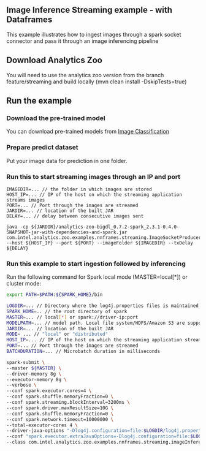 ## Image Inference Streaming example - with Dataframes
This example illustrates how to ingest images through a spark socket connector and pass it through an image inferencing pipeline

## Download Analytics Zoo
You will need to use the analytics zoo version from the branch feature/streaming and build locally (mvn clean install -DskipTests=true)
## Run the example
### Download the pre-trained model
You can download pre-trained models from [Image Classification](https://github.com/intel-analytics/analytics-zoo/blob/master/docs/docs/ProgrammingGuide/image-classification.md)

### Prepare predict dataset
Put your image data for prediction in one folder.

### Run this to start streaming images through an IP and port
```shell
IMAGEDIR=... // the folder in which images are stored
HOST_IP=... // IP of the host on which the streaming application streams images
PORT=... // Port through the images are streamed
JARDIR=... // location of the built JAR
DELAY=... // delay between consecutive images sent

java -cp ${JARDIR}/analytics-zoo-bigdl_0.7.2-spark_2.3.1-0.4.0-SNAPSHOT-jar-with-dependencies-and-spark.jar com.intel.analytics.zoo.examples.nnframes.streaming.ImageSocketProducer --host ${HOST_IP} --port ${PORT} --imageFolder ${IMAGEDIR} --txDelay ${DELAY}
```

### Run this example to start ingestion followed by inferencing
Run the following command for Spark local mode (MASTER=local[*]) or cluster mode:
```bash
export PATH=$PATH:${SPARK_HOME}/bin 

LOGDIR=... // Directory where the log4j.properties files is maintained (sample log properties file in zoo/src/resources/)
SPARK_HOME=.. // the root directory of spark
MASTER=... // local[*] or spark://driver-ip:port
MODELPATH=... // model path. Local file system/HDFS/Amazon S3 are supported
JARDIR=... // location of the built JAR
MODE= ... // "local" or "distributed"
HOST_IP=... // IP of the host on which the streaming application streams images
PORT=... // Port through the images are streamed
BATCHDURATION=... // Microbatch duration in milliseconds

spark-submit \
--master ${MASTER} \
--driver-memory 8g \
--executor-memory 8g \
--verbose \
--conf spark.executor.cores=4 \
--conf spark.shuffle.memoryFraction=0 \
--conf spark.streaming.blockInterval=3200ms \
--conf spark.driver.maxResultSize=10G \
--conf spark.shuffle.memoryFraction=0 \
--conf spark.network.timeout=10000000 \
--total-executor-cores 4 \
--driver-java-options "-Dlog4j.configuration=file:$LOGDIR/log4j.properties" \
--conf "spark.executor.extraJavaOptions=-Dlog4j.configuration=file:$LOGDIR/log4j.properties" \
--class com.intel.analytics.zoo.examples.nnframes.streaming.imageInference.StreamInference ${JARDIR}/analytics-zoo-bigdl_0.7.2-spark_2.3.1-0.4.0-SNAPSHOT-jar-with-dependencies-and-spark.jar --model $MODELPATH/analytics-zoo_resnet-50_imagenet_0.1.0.model --batchSize 4 --partition 32 --host ${HOST_IP} --port ${PORT} --batchDuration ${BATCHDURATION} --mode ${MODE}
```
